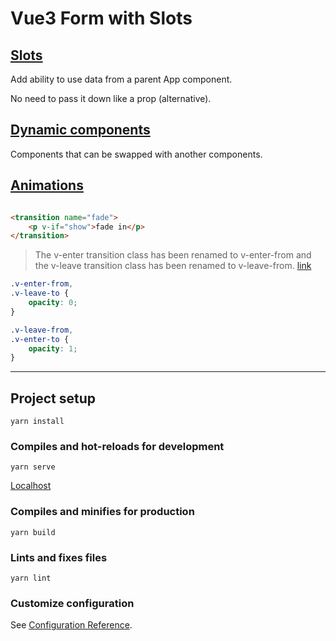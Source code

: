# Vue3 Form with Slots

## [Slots](https://v3.ru.vuejs.org/ru/guide/component-slots.html)

Add ability to use data from a parent App component.

No need to pass it down like a prop (alternative).

## [Dynamic components](https://v3.ru.vuejs.org/ru/guide/component-dynamic-async.html)

Components that can be swapped with another components.

## [Animations](https://v3.ru.vuejs.org/ru/guide/transitions-enterleave.html)

```html

<transition name="fade">
    <p v-if="show">fade in</p>
</transition>
```

> The v-enter transition class has been renamed to v-enter-from and the v-leave transition class has been renamed to v-leave-from. [link](https://v3.vuejs.org/guide/migration/transition.html#overview)

```css
.v-enter-from,
.v-leave-to {
    opacity: 0;
}

.v-leave-from,
.v-enter-to {
    opacity: 1;
}
```

----- 

## Project setup

```
yarn install
```

### Compiles and hot-reloads for development

```
yarn serve
```

[Localhost](http://localhost:8080)

### Compiles and minifies for production

```
yarn build
```

### Lints and fixes files

```
yarn lint
```

### Customize configuration

See [Configuration Reference](https://cli.vuejs.org/config/).

